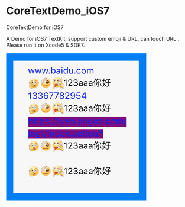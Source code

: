 CoreTextDemo_iOS7
=================

CoreTextDemo for iOS7

A Demo for iOS7 TextKit, support custom emoji & URL, can touch URL .
Please run it on Xcode5 & SDK7. 

![image](https://github.com/Jingoal/JingoalTextKit/blob/master/ScreenShot.png)
